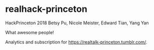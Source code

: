 # realhack-princeton

HackPrinceton 2018
Betsy Pu, Nicole Meister, Edward Tian, Yang Yan

What awesome people!

Analytics and subscription for https://realtalk-princeton.tumblr.com/.
